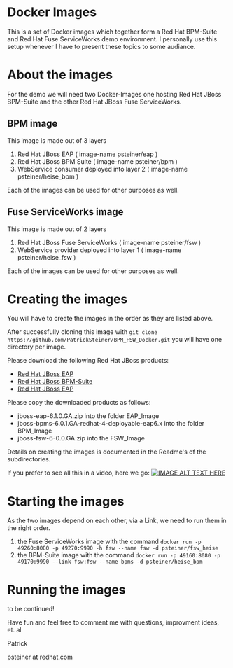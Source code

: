 Docker Images
============

This is a set of Docker images which together form a Red Hat BPM-Suite and Red Hat Fuse ServiceWorks demo environment.
I personally use this setup whenever I have to present these topics to some audiance.

About the images
================
For the demo we will need two Docker-Images one hosting Red Hat JBoss BPM-Suite and the other Red Hat JBoss Fuse ServiceWorks.

BPM image
---------
This image is made out of 3 layers
1. Red Hat JBoss EAP ( image-name psteiner/eap )
2. Red Hat JBoss BPM Suite ( image-name psteiner/bpm )
3. WebService consumer deployed into layer 2 ( image-name psteiner/heise_bpm )

Each of the images can be used for other purposes as well.

Fuse ServiceWorks image
-----------------------
This image is made out of 2 layers
1. Red Hat JBoss Fuse ServiceWorks ( image-name psteiner/fsw )
2. WebService provider deployed into layer 1 ( image-name psteiner/heise_fsw )

Each of the images can be used for other purposes as well.

Creating the images
===================
You will have to create the images in the order as they are listed above.

After successfully cloning this image with `git clone https://github.com/PatrickSteiner/BPM_FSW_Docker.git` you will have one directory per image.

Please download the following Red Hat JBoss products:
* [Red Hat JBoss EAP](http://www.jboss.org/download-manager/file/jboss-eap-6.1.0.GA.zip)
* [Red Hat JBoss BPM-Suite](https://access.redhat.com/jbossnetwork/restricted/softwareDownload.html?softwareId=28913)
* [Red Hat JBoss EAP](http://www.jboss.org/download-manager/file/jboss-fsw-6.0.0.GA.zip)

Please copy the downloaded products as follows:
* jboss-eap-6.1.0.GA.zip into the folder EAP_Image
* jboss-bpms-6.0.1.GA-redhat-4-deployable-eap6.x into the folder BPM_Image
* jboss-fsw-6-0.0.GA.zip into the FSW_Image

Details on creating the images is documented in the Readme's of the subdirectories.

If you prefer to see all this in a video, here we go:
[![IMAGE ALT TEXT HERE](http://img.youtube.com/vi/Ku1-UpeW3qI/0.jpg)](http://youtu.be/9aKRDL1sWuM)

Starting the images
==================

As the two images depend on each other, via a Link, we need to run them in the right order.
1. the Fuse ServiceWorks image  with the command `docker run -p 49260:8080 -p 49270:9990 -h fsw --name fsw -d psteiner/fsw_heise`
2. the BPM-Suite image  with the command `docker run -p 49160:8080 -p 49170:9990 --link fsw:fsw --name bpms -d psteiner/heise_bpm`

Running the images
==================

to be continued!


Have fun and feel free to comment me with questions, improvment ideas, et. al

Patrick

psteiner at redhat.com
